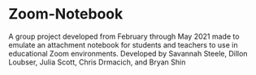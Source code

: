 # Zoom-Notebook
A group project developed from February through May 2021 made to emulate an attachment notebook for students and teachers to use in educational Zoom environments. Developed by Savannah Steele, Dillon Loubser, Julia Scott, Chris Drmacich, and Bryan Shin
